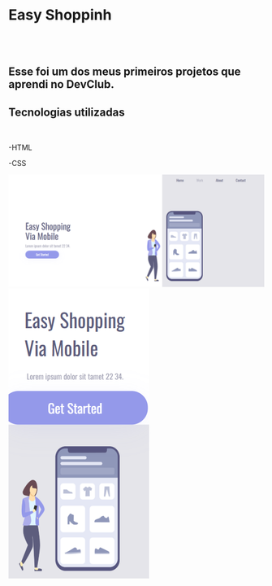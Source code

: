 <h1>Easy Shoppinh</h1>
<br>
<br>
<h2>Esse foi um dos meus primeiros projetos que aprendi no DevClub. </h2>
<h2>Tecnologias utilizadas</h2>
<br>
  <p>-HTML</p>
  <p>-CSS</p>

<img src="https://github.com/AlefKramer/Easy-Shopping/blob/main/projeto3devclub/assets/desktop.png?raw=true" />

<img src="https://github.com/AlefKramer/Easy-Shopping/blob/main/projeto3devclub/assets/mobile.png?raw=true" />
